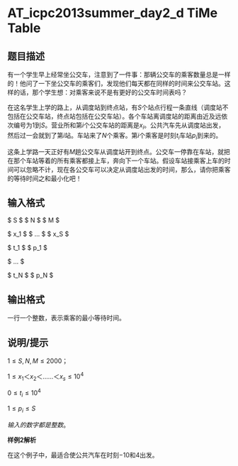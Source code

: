 # AT_icpc2013summer_day2_d TiMe Table

## 题目描述

有一个学生早上经常坐公交车，注意到了一件事：那辆公交车的乘客数量总是一样的！他问了一下坐公交车的乘客们，发现他们每天都在同样的时间来公交车站。这样的话，那个学生想：对乘客来说不是有更好的公交车时间表吗？

在这名学生上学的路上，从调度站到终点站，有$S$个站点行程一条直线（调度站不包括在公交车站，终点站包括在公交车站）。各个车站离调度站的距离由近及远依次编号为$1$到$S$。营业所和第$i$个公交车站的距离是$x_i$。公共汽车先从调度站出发，然后过一会就到了第$i$站。车站来了$N$个乘客。第$i$个乘客是时刻$t_i$车站$p_i$到来的。

这条上学路一天正好有$M$趟公交车从调度站开到终点。公交车一停靠在车站，就把在那个车站等着的所有乘客都接上车，奔向下一个车站。假设车站接乘客上车的时间可以忽略不计，现在各公交车可以决定从调度站出发的时间，那么，请你把乘客的等待时间之和最小化吧！

## 输入格式

$ S $   $ N $   $ M $ 

 $ x_1 $   $ ... $   $ x_S $ 
 
 $ t_1 $   $ p_1 $ 
 
 $ ... $ 
 
 $ t_N $   $ p_N $

## 输出格式

一行一个整数，表示乘客的最小等待时间。

## 说明/提示

$1≤S,N,M ≤ 2000；$

$1≤x_1＜x_2＜……＜x_s≤10^4$

$0≤t_i≤10^4$

$1≤p_i≤S$

$输入的数字都是整数。$

**样例2解析**

在这个例子中，最适合使公共汽车在时刻$-10$和$4$出发。